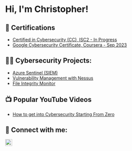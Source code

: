 <h1>Hi, I'm Christopher! </h1>

<h2>📄 Certifications</h2>

- [Certified in Cybersecurity (CC), ISC2 - In Progress](https://github.com/)
- [Google Cybersecurity Certificate, Coursera - Sep 2023](https://github.com/)

<h2>👨‍💻 Cybersecurity Projects:</h2>

- [Azure Sentinel (SIEM)](https://github.com/)
- [Vulnerability Management with Nessus](https://github.com/)
- [File Integrity Monitor](https://github.com/)

<h2>📺 Popular YouTube Videos</h2>

- [How to get into Cybersecurity Starting From Zero](https://www.youtube.com/)

<h2> 🤳 Connect with me:</h2>

[<img align="left" alt="ChristopherAndrade | LinkedIn" width="22px" src="https://cdn.jsdelivr.net/npm/simple-icons@v3/icons/linkedin.svg" />][linkedin]

[linkedin]: https://linkedin.com/in/christopher-andrade1

<!--
**joshmadakor1/joshmadakor1** is a ✨ _special_ ✨ repository because its `README.md` (this file) appears on your GitHub profile.

Here are some ideas to get you started:

- 🔭 I’m currently working on ...
- 🌱 I’m currently learning ...
- 👯 I’m looking to collaborate on ...
- 🤔 I’m looking for help with ...
- 💬 Ask me about ...
- 📫 How to reach me: ...
- 😄 Pronouns: ...
- ⚡ Fun fact: ...
-->
